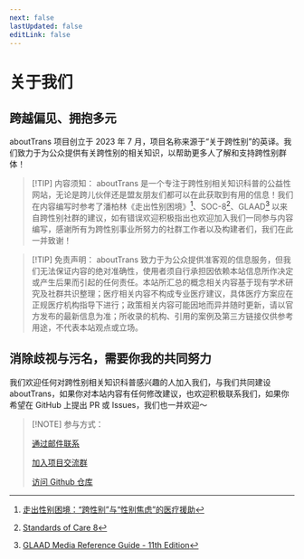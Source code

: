 ```yaml
---
next: false
lastUpdated: false
editLink: false
---
```


# 关于我们

## 跨越偏见、拥抱多元

aboutTrans 项目创立于 2023 年 7 月，项目名称来源于“关于跨性别”的英译。我们致力于为公众提供有关跨性别的相关知识，以帮助更多人了解和支持跨性别群体！

> [!TIP] 内容须知：
> aboutTrans 是一个专注于跨性别相关知识科普的公益性网站，无论是跨儿伙伴还是盟友朋友们都可以在此获取到有用的信息！我们在内容编写时参考了潘柏林《走出性别困境》[^1]、SOC-8[^2]、GLAAD[^3] 以来自跨性别社群的建议，如有错误欢迎积极指出也欢迎加入我们一同参与内容编写，感谢所有为跨性别事业所努力的社群工作者以及构建者们，我们在此一并致谢！

> [!TIP] 免责声明：
> aboutTrans 致力于为公众提供准客观的信息服务，但我们无法保证内容的绝对准确性，使用者须自行承担因依赖本站信息所作决定或产生后果而引起的任何责任。本站所汇总的概念相关内容基于现有学术研究及社群共识整理；医疗相关内容不构成专业医疗建议，具体医疗方案应在正规医疗机构指导下进行；政策相关内容可能因地而异并随时更新，请以官方发布的最新信息为准；所收录的机构、引用的案例及第三方链接仅供参考用途，不代表本站观点或立场。

<script setup>
import { VPTeamMembers } from 'vitepress/theme'
const members = [
  {
    avatar: 'https://github.com/ChisakaKanako.png',
    name: '千坂神奈子',
    title: '网站运营',
  },
  {
    avatar: 'https://github.com/lulu0119.png',
    name: '路路',
    title: '技术支持',
  },
  {
    avatar: 'https://github.com/Sewens.png',
    name: '半生',
    title: '技术支持',
  },
  {
    avatar: 'https://github.com/WenQianCHM.png',
    name: '闻千',
    title: '内容贡献',
  },
  {
    avatar: 'https://github.com/Leetfs.png',
    name: 'Lee',
    title: '技术支持',
  },
  {
    avatar: 'https://github.com/HazelPenn.png',
    name: 'HazelPenn',
    title: '内容贡献',
  },
  {
    avatar: 'https://github.com/epifirumu.png',
    name: '昙花',
    title: '内容贡献与技术支持',
  },
  {
    avatar: 'https://github.com/nekomeowww.png',
    name: 'Neko Ayaka',
    title: '技术支持',
  },
  {
    avatar: 'https://github.com/sheepbox8646.png',
    name: '小箱子Acbox',
    title: '技术支持',
  },
  {
    avatar: 'https://github.com/AnnaBeiyan.png',
    name: 'Anna',
    title: '内容贡献',
  },
  {
    avatar: 'https://github.com/Catherina0.png',
    name: 'Catherina Grace',
    title: '内容贡献',
  },
  {
    avatar: 'https://github.com/github.png',
    name: '匿名小伙伴',
    title: '内容贡献',
  }
]
</script>
<VPTeamMembers size="small" :members="members" />

## 消除歧视与污名，需要你我的共同努力

我们欢迎任何对跨性别相关知识科普感兴趣的人加入我们，与我们共同建设 aboutTrans，如果你对本站内容有任何修改建议，也欢迎积极联系我们，如果你希望在 GitHub 上提出 PR 或 Issues，我们也一并欢迎～

> [!NOTE] 参与方式：
> 
> [通过邮件联系](mailto:contact@aboutrans.info)
> 
> [加入项目交流群](https://qm.qq.com/q/ExEqmGZ16g)
> 
> [访问 Github 仓库](https://github.com/AB-aboutTrans/aboutTrans)

[^1]: [走出性别困境：“跨性别”与“性别焦虑”的医疗援助](https://search.worldcat.org/zh-cn/title/1457264217)
[^2]: [Standards of Care 8](https://wpath.org/publications/soc8/)
[^3]: [GLAAD Media Reference Guide - 11th Edition](https://glaad.org/reference/)
